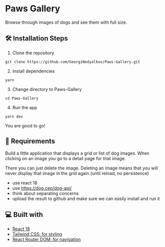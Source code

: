 # Paws Gallery

Browse through images of dogs and see them with full size.

## 🛠️ Installation Steps

1. Clone the repository

```
git clone https://github.com/GeorgiNedyalkov/Paws-Gallery.git
```

2. Install dependencies

```
yarn
```

3. Change directory to Paws-Gallery

```
cd Paws-Gallery
```

4. Run the app

```
yarn dev
```

You are good to go!

## 📄 Requirements

Build a little application that displays a grid or list of dog images.
When clicking on an image you go to a detail page for that image.

There you can just delete the image. Deleting an image means that you will never display that
image in the grid again.(until reload, no persistence)

- use react 18
- use https://dog.ceo/dog-api/
- think about separating concerns
- upload the result to github and make sure we can easily install and run it

## 💻 Built with

- [React 18](https://react.dev/)
- [Tailwind CSS: for styling](https://tailwindcss.com/)
- [React Router DOM: for navigation](https://reactrouter.com/en/main)
